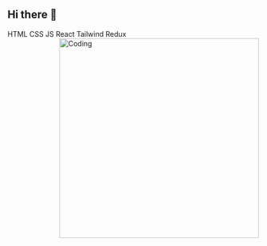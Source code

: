 ## Hi there 👋

<!--
**aryanchari06/aryanchari06** is a ✨ _special_ ✨ repository because its `README.md` (this file) appears on your GitHub profile.

Here are some ideas to get you started:

- 🔭 I’m currently working on ...
- 🌱 I’m currently learning ...
- 👯 I’m looking to collaborate on ...
- 🤔 I’m looking for help with ...
- 💬 Ask me about ...
- 📫 How to reach me: ...
- 😄 Pronouns: ...
- ⚡ Fun fact: ...
-->
HTML CSS JS React Tailwind Redux
<img align="right" alt="Coding" width="400" src="C:\Users\MUSTIFUND PC 4\OneDrive\Desktop\bg.jpg">

